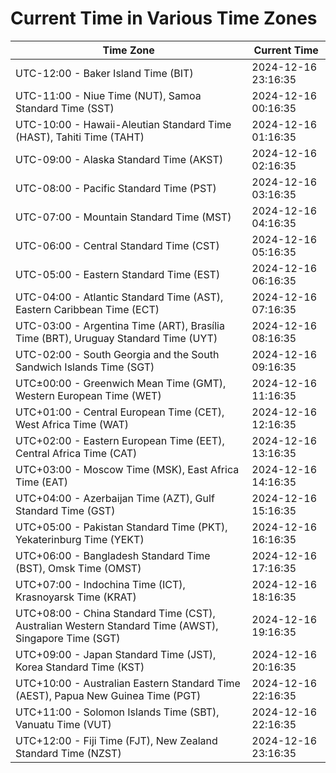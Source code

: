 # Current Time in Various Time Zones

| Time Zone | Current Time |
|-----------|--------------|
| UTC-12:00 - Baker Island Time (BIT) | 2024-12-16 23:16:35 |
| UTC-11:00 - Niue Time (NUT), Samoa Standard Time (SST) | 2024-12-16 00:16:35 |
| UTC-10:00 - Hawaii-Aleutian Standard Time (HAST), Tahiti Time (TAHT) | 2024-12-16 01:16:35 |
| UTC-09:00 - Alaska Standard Time (AKST) | 2024-12-16 02:16:35 |
| UTC-08:00 - Pacific Standard Time (PST) | 2024-12-16 03:16:35 |
| UTC-07:00 - Mountain Standard Time (MST) | 2024-12-16 04:16:35 |
| UTC-06:00 - Central Standard Time (CST) | 2024-12-16 05:16:35 |
| UTC-05:00 - Eastern Standard Time (EST) | 2024-12-16 06:16:35 |
| UTC-04:00 - Atlantic Standard Time (AST), Eastern Caribbean Time (ECT) | 2024-12-16 07:16:35 |
| UTC-03:00 - Argentina Time (ART), Brasília Time (BRT), Uruguay Standard Time (UYT) | 2024-12-16 08:16:35 |
| UTC-02:00 - South Georgia and the South Sandwich Islands Time (SGT) | 2024-12-16 09:16:35 |
| UTC±00:00 - Greenwich Mean Time (GMT), Western European Time (WET) | 2024-12-16 11:16:35 |
| UTC+01:00 - Central European Time (CET), West Africa Time (WAT) | 2024-12-16 12:16:35 |
| UTC+02:00 - Eastern European Time (EET), Central Africa Time (CAT) | 2024-12-16 13:16:35 |
| UTC+03:00 - Moscow Time (MSK), East Africa Time (EAT) | 2024-12-16 14:16:35 |
| UTC+04:00 - Azerbaijan Time (AZT), Gulf Standard Time (GST) | 2024-12-16 15:16:35 |
| UTC+05:00 - Pakistan Standard Time (PKT), Yekaterinburg Time (YEKT) | 2024-12-16 16:16:35 |
| UTC+06:00 - Bangladesh Standard Time (BST), Omsk Time (OMST) | 2024-12-16 17:16:35 |
| UTC+07:00 - Indochina Time (ICT), Krasnoyarsk Time (KRAT) | 2024-12-16 18:16:35 |
| UTC+08:00 - China Standard Time (CST), Australian Western Standard Time (AWST), Singapore Time (SGT) | 2024-12-16 19:16:35 |
| UTC+09:00 - Japan Standard Time (JST), Korea Standard Time (KST) | 2024-12-16 20:16:35 |
| UTC+10:00 - Australian Eastern Standard Time (AEST), Papua New Guinea Time (PGT) | 2024-12-16 22:16:35 |
| UTC+11:00 - Solomon Islands Time (SBT), Vanuatu Time (VUT) | 2024-12-16 22:16:35 |
| UTC+12:00 - Fiji Time (FJT), New Zealand Standard Time (NZST) | 2024-12-16 23:16:35 |
